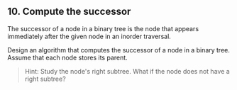 ## 10. Compute the successor

The successor of a node in a binary tree is the node that appears immediately after the given node in an inorder traversal.

Design an algorithm that computes the successor of a node in a binary tree. Assume that each node stores its parent.

> Hint: Study the node's right subtree. What if the node does not have a right subtree?
